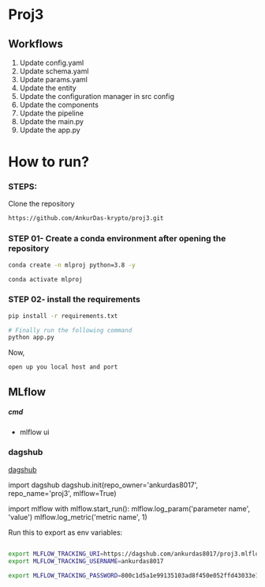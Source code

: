 # Proj3


## Workflows

1. Update config.yaml
2. Update schema.yaml
3. Update params.yaml
4. Update the entity
5. Update the configuration manager in src config
6. Update the components
7. Update the pipeline 
8. Update the main.py
9. Update the app.py



# How to run?
### STEPS:

Clone the repository

```bash
https://github.com/AnkurDas-krypto/proj3.git
```
### STEP 01- Create a conda environment after opening the repository

```bash
conda create -n mlproj python=3.8 -y
```

```bash
conda activate mlproj
```


### STEP 02- install the requirements
```bash
pip install -r requirements.txt
```


```bash
# Finally run the following command
python app.py
```

Now,
```bash
open up you local host and port
```



## MLflow

##### cmd
- mlflow ui

### dagshub
[dagshub](https://dagshub.com/)

import dagshub
dagshub.init(repo_owner='ankurdas8017', repo_name='proj3', mlflow=True)

import mlflow
with mlflow.start_run():
  mlflow.log_param('parameter name', 'value')
  mlflow.log_metric('metric name', 1)

Run this to export as env variables:

```bash

export MLFLOW_TRACKING_URI=https://dagshub.com/ankurdas8017/proj3.mlflow 
export MLFLOW_TRACKING_USERNAME=ankurdas8017 

export MLFLOW_TRACKING_PASSWORD=800c1d5a1e99135103ad8f450e052ffd43033e19

```

